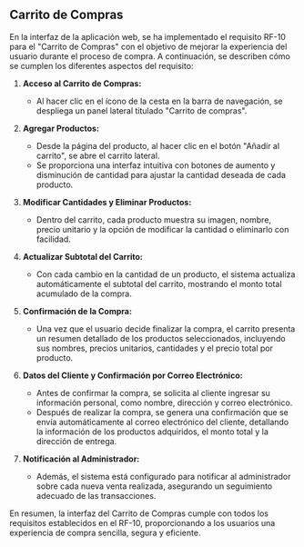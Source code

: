 ## Carrito de Compras

En la interfaz de la aplicación web, se ha implementado el requisito RF-10 para el "Carrito de Compras" con el objetivo de mejorar la experiencia del usuario durante el proceso de compra. A continuación, se describen cómo se cumplen los diferentes aspectos del requisito:

1. **Acceso al Carrito de Compras:**
   - Al hacer clic en el ícono de la cesta en la barra de navegación, se despliega un panel lateral titulado "Carrito de compras".

2. **Agregar Productos:**
   - Desde la página del producto, al hacer clic en el botón "Añadir al carrito", se abre el carrito lateral.
   - Se proporciona una interfaz intuitiva con botones de aumento y disminución de cantidad para ajustar la cantidad deseada de cada producto.

3. **Modificar Cantidades y Eliminar Productos:**
   - Dentro del carrito, cada producto muestra su imagen, nombre, precio unitario y la opción de modificar la cantidad o eliminarlo con facilidad.

4. **Actualizar Subtotal del Carrito:**
   - Con cada cambio en la cantidad de un producto, el sistema actualiza automáticamente el subtotal del carrito, mostrando el monto total acumulado de la compra.

5. **Confirmación de la Compra:**
   - Una vez que el usuario decide finalizar la compra, el carrito presenta un resumen detallado de los productos seleccionados, incluyendo sus nombres, precios unitarios, cantidades y el precio total por producto.

6. **Datos del Cliente y Confirmación por Correo Electrónico:**
   - Antes de confirmar la compra, se solicita al cliente ingresar su información personal, como nombre, dirección y correo electrónico.
   - Después de realizar la compra, se genera una confirmación que se envía automáticamente al correo electrónico del cliente, detallando la información de los productos adquiridos, el monto total y la dirección de entrega.

7. **Notificación al Administrador:**
   - Además, el sistema está configurado para notificar al administrador sobre cada nueva venta realizada, asegurando un seguimiento adecuado de las transacciones.

En resumen, la interfaz del Carrito de Compras cumple con todos los requisitos establecidos en el RF-10, proporcionando a los usuarios una experiencia de compra sencilla, segura y eficiente.
